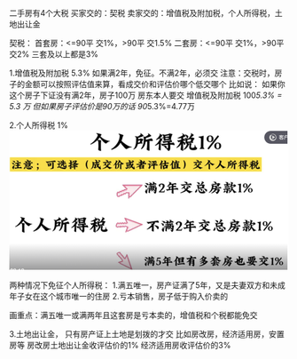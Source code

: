 二手房有4个大税
买家交的：契税
卖家交的：增值税及附加税，个人所得税，土地出让金

契税：
首套房：<=90平 交1%，>90平 交1.5%
二套房：<=90平 交1%，>90平 交2%
三套及以上都是3%

1.增值税及附加税 5.3%
如果满2年，免征。不满2年，必须交
注意：交税时，房子的金额可以按照评估值来算，看成交价和评估价哪个低交哪个
比如说：
如果你这个房子下证没有满2年，房子100万
房东本人要交 增值税及附加税 100*5.3% = 5.3 万
但如果房子评估价是90万的话  90*5.3%=4.77万

2.个人所得税 1%
![alt text](assets/image.png)

两种情况下免征个人所得税：
1.满五唯一，房产证满了5年，又是夫妻双方和未成年子女在这个城市唯一的住房
2.亏本销售，房子低于购入价卖的


画重点：满五唯一或满两年且这套房是亏本卖的，增值税和个税都能免交

3.土地出让金，
只有房产证上土地是划拨的才交
比如房改房，经济适用房，安置房等
房改房土地出让金收评估价的1%
经济适用房收评估价的3%


